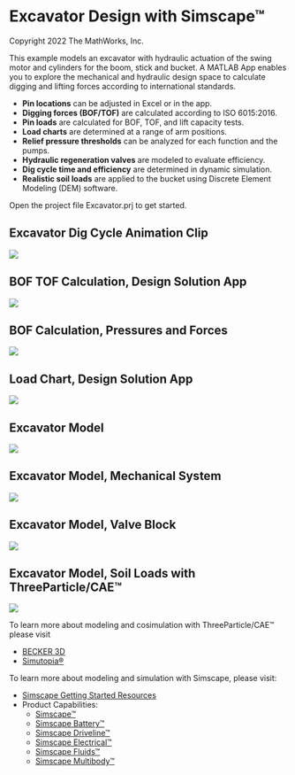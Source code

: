 # **Excavator Design with Simscape&trade;**
Copyright 2022 The MathWorks, Inc.

This example models an excavator with hydraulic actuation of the swing motor and 
cylinders for the boom, stick and bucket.  A MATLAB App enables you to explore 
the mechanical and hydraulic design space to calculate digging and lifting forces 
according to international standards.

* **Pin locations** can be adjusted in Excel or in the app. 
* **Digging forces (BOF/TOF)** are calculated according to ISO 6015:2016.
* **Pin loads** are calculated for BOF, TOF, and lift capacity tests.
* **Load charts** are determined at a range of arm positions.
* **Relief pressure thresholds** can be analyzed for each function and the pumps.
* **Hydraulic regeneration valves** are modeled to evaluate efficiency.
* **Dig cycle time and efficiency** are determined in dynamic simulation.
* **Realistic soil loads** are applied to the bucket using Discrete Element Modeling (DEM) software.

Open the project file Excavator.prj to get started.

## **Excavator Dig Cycle Animation Clip**
![](Models/Images/Excavator_Complete_digCycle_clip.gif)

## **BOF TOF Calculation, Design Solution App**
![](Models/Overview/html/Excavator_BOF_TOF_UI_BOFTOF_Tab_Results.png)

## **BOF Calculation, Pressures and Forces**
![](Models/Overview/html/Excavator_Param_BOF_TOF_01.png)

## **Load Chart, Design Solution App**
![](Models/Overview/html/Excavator_BOF_TOF_UI_LoadChart_Tab.png)

## **Excavator Model**
![](Models/Overview/html/Excavator_Complete_02.png)

## **Excavator Model, Mechanical System**
![](Models/Overview/html/Excavator_Complete_03.png)

## **Excavator Model, Valve Block**
![](Models/Overview/html/Excavator_Complete_06.png)

## **Excavator Model, Soil Loads with ThreeParticle/CAE&trade;**
![](Models/Cosim/B3D_Bucket/Overview/html/Excavator_Motion_B3D_Overview.png)

To learn more about modeling and cosimulation with ThreeParticle/CAE&trade; please visit
* [BECKER 3D](https://www.becker3d.com/)
* [Simutopia&reg;](https://simutopia.com/)

To learn more about modeling and simulation with Simscape, please visit:
* [Simscape Getting Started Resources](https://www.mathworks.com/solutions/physical-modeling/resources.html)
* Product Capabilities:
   * [Simscape&trade;](https://www.mathworks.com/products/simscape.html)
   * [Simscape Battery&trade;](https://www.mathworks.com/products/simscape-battery.html)
   * [Simscape Driveline&trade;](https://www.mathworks.com/products/simscape-driveline.html)
   * [Simscape Electrical&trade;](https://www.mathworks.com/products/simscape-electrical.html)
   * [Simscape Fluids&trade;](https://www.mathworks.com/products/simscape-fluids.html)
   * [Simscape Multibody&trade;](https://www.mathworks.com/products/simscape-multibody.html)

